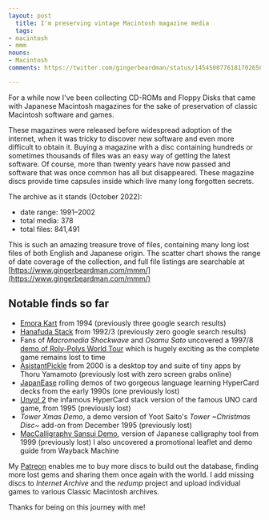 ```yaml
---
layout: post
  title: I'm preserving vintage Macintosh magazine media
  tags:
- macintosh
- mmm
nouns:
- Macintosh
comments: https://twitter.com/gingerbeardman/status/1454500776181702658

---
```


For a while now I've been collecting CD-ROMs and Floppy Disks that came with Japanese Macintosh magazines for the sake of preservation of classic Macintosh software and games.

These magazines were released before widespread adoption of the internet, when it was tricky to discover new software and even more difficult to obtain it. Buying a magazine with a disc containing hundreds or sometimes thousands of files was an easy way of getting the latest software. Of course, more than twenty years have now passed and software that was once common has all but disappeared. These magazine discs provide time capsules inside which live many long forgotten secrets.

The archive as it stands (October 2022):

*   date range: 1991–2002
*   total media: 378
*   total files: 841,491

This is such an amazing treasure trove of files, containing many long lost files of both English and Japanese origin. The scatter chart shows the range of date coverage of the collection, and full file listings are searchable at [https://www.gingerbeardman.com/mmm/](https://www.gingerbeardman.com/mmm/)

## Notable finds so far

*   [Emora Kart](https://blog.gingerbeardman.com/2021/10/31/mouse-controlled-super-mario-kart-clone-for-classic-macintosh/) from 1994 (previously three google search results)
*   [Hanafuda Stack](https://blog.gingerbeardman.com/2021/10/31/hypercard-hanafuda/) from 1992/3 (previously zero google search results)
*   Fans of _Macromedia Shockwave_ and _Osamu Sato_ uncovered a 1997/8 [demo of Roly-Polys World Tour](https://www.youtube.com/watch?v=FlMzJs8Eb8Y) which is hugely exciting as the complete game remains lost to time
*   [AsistantPickle](https://macintoshgarden.org/apps/asistantpickle) from 2000 is a desktop toy and suite of tiny apps by Thoru Yamamoto (previously lost with zero screen grabs online)
*   [JapanEase](https://macintoshgarden.org/apps/japanease) rolling demos of two gorgeous language learning HyperCard decks from the early 1990s (one previously lost)
*   [Unyo! 2](https://macintoshgarden.org/games/unyo-2) the infamous HyperCard stack version of the famous UNO card game, from 1995 (previously lost)
*   _Tower Xmas Demo_, a demo version of Yoot Saito's _Tower ~Christmas Disc~_ add-on from December 1995 (previously lost)
*   [MacCalligraphy Sansui Demo](https://macintoshgarden.org/apps/maccalligraphy-sansui), version of Japanese calligraphy tool from 1999 (previously lost) I also uncovered a promotional leaflet and demo guide from Wayback Machine

My [Patreon](https://www.patreon.com/gingerbeardman) enables me to buy more discs to build out the database, finding more lost gems and sharing them once again with the world. I add missing discs to _Internet Archive_ and the _redump_ project and upload individual games to various Classic Macintosh archives.

Thanks for being on this journey with me!
